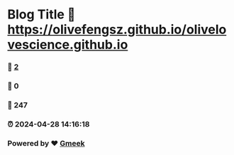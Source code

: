 # Blog Title :link: https://olivefengsz.github.io/olivelovescience.github.io 
### :page_facing_up: [2](https://olivefengsz.github.io/olivelovescience.github.io/tag.html) 
### :speech_balloon: 0 
### :hibiscus: 247 
### :alarm_clock: 2024-04-28 14:16:18 
### Powered by :heart: [Gmeek](https://github.com/Meekdai/Gmeek)
